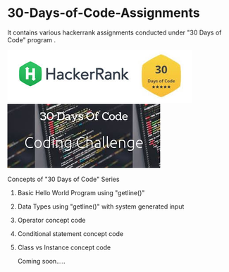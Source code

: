 # 30-Days-of-Code-Assignments
It contains various hackerrank assignments conducted under "30 Days of Code" program  . 

![GitHub Logo](https://github.com/shubhamrajput0369/30-Days-of-Code-Assignments/blob/main/Image%201.jpg)
![GitHub Logo](https://github.com/shubhamrajput0369/30-Days-of-Code-Assignments/blob/main/Image%202.jpg)

Concepts of "30 Days of Code" Series
1. Basic Hello World Program using "getline()"
2. Data Types using "getline()" with system generated input
3. Operator concept code
4. Conditional statement concept code
5. Class vs Instance concept code

   Coming soon.....
